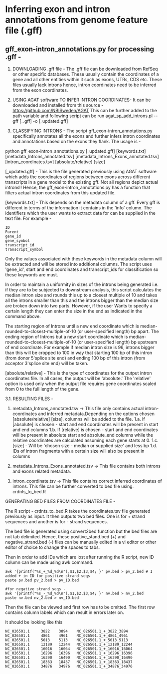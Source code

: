 # Inferring exon and intron annotations from genome feature file (.gff)

## gff_exon-intron_annotations.py for processing .gff -

1. DOWNLOADING .gff file -
The .gff fle can be downloaded from RefSeq or other specific databases.
These usually contain the coordinates of a gene and all other entities within it such as exons, UTRs, CDS etc.
These files usually lack introns hence, intron coordinates need to be inferred from the exon coordinates.

2. USING AGAT software TO INFER INTRON COORDINATES-
It can be downloaded and installed from this source -  https://github.com/NBISweden/AGAT
This can be further added to the path variable and following script can be run
agat_sp_add_introns.pl --gff [_.gff] -o [_updated.gff]

3. CLASSIFYING INTRONS -
The script gff_exon-intron_annotations.py specifically annotates all the exons and further infers intron coordinates and annotations based on the exons they flank. The usage is -

python gff_exon-intron_annotations.py [_updated.gff] [keywords.txt] [metadata_Introns_annotated.tsv] [metadata_Introns_Exons_annotated.tsv][intron_coordinates.tsv] [absolute/relative] [size]

[_updated.gff] - This is the file generated previously using AGAT software which adds the coordinates of regions between exons across different transcripts in a gene model to the existing gff. Not all regions depict actual introns!! Hence, the gff_exon-intron_annotations.py has a function that filters actual intron coordinates from this updated file.

[keywords.txt] - This depends on the metadata column of a gff. Every gff is different in terms of the information it contains in the 'info' column.
The identifiers which the user wants to extract data for can be supplied in the text file. For example -

```
ID
Parent
gene_id
gene_symbol
transcript_id
transcript_symbol

```
Only the values associated with these keywords in the metadata column will be extracted and will be stored into additional
columns.
The script uses 'gene_id', start and end coordinates and transcript_ids for classification so these keywords are must.

In order to maintain a uniformity in sizes of the introns being generated i.e. if they are to be subjected to downstream
analysis, this script calculates the median intron size and rounds this up to a closest multiple of 10 and takes all the
introns smaller than this and the introns bigger than the median size are broken down into two parts. However, if the user
Wants to specify a certain length they can enter the size in the end as indicated in the command above.

The starting region of Introns until a new end coordinate which is median-rounded-to-closest-multiple-of-10 (or user-specified length) bp apart.
The ending region of Introns but a new start coordinate which is median-rounded-to-closest-multiple-of-10 (or user-specified length) bp upstream of
end coordinate.
For example if median intron size is 96, introns bigger than this will be cropped to 100 in way that starting 100 bp of
this intron (from donor 5'splice site end) and ending 100 bp of this intron (from acceptor 3'splice site end) will be taken.

[absolute/relative] - This is the type of coordinates for the output intron coordinates file. In all cases, the output will be 'absolute.' The 'relative' option is used only when the output file requires gene coordinates scaled from 0 to the full length of the gene.

3.1. RESULTING FILES -

1. metadata_Introns_annotated.tsv -> This file only contains actual intron-coordinates and inferred metadata.Depending on the options chosen [absolute/relative] [size], columns will be added to the file.
   1.a. If [absolute] is chosen - start and end coordinates will be present in start and end columns
   1.b. If [relative] is chosen - start and end coordinates will be present in absolute start and absolute_end columns while the relative coordinates are 	calculated assuming each gene starts at 0.
   1.c. [size] - Will be 'chosen size - median or supplied size' and less bp
   1.d. IDs of intron fragments with a certain size will also be present in columns
   
3. metadata_Introns_Exons_annotated.tsv -> This file contains both introns and exons related metadata.

5. intron_coordinate.tsv -> This file contains correct inferred coordinates of introns. This file can be further converted to bed file using. crdnts_to_bed.R 

GENERATING BED FILES FROM COORDINATES FILE -

The R script - crdnts_to_bed.R takes the coordinates.tsv file generated previously as input.
It then outputs two bed files. One is for + strand sequences and another is for - strand sequences.

The bed file is generated using convert2bed function but the bed files are not tab delimited. Hence, these positive_stand.bed (+) and
negative_strand.bed (-) files can be manually edited in a vi editor or other editor of choice to change the spaces to tabs.

Then in order to add IDs which are lost after running the R script, new ID column can be made using awk command.

```
awk '{printf("%s_+_%d_%d\n"),$1,$2,$3,$4; }' pv.bed > pv_2.bed # I added + in ID for positive strand seqs
paste pv.bed pv_2.bed > pv_ID.bed

#for negative strand seqs -
awk '{printf("%s_-_%d_%d\n"),$1,$2,$3,$4; }' nv.bed > nv_2.bed
paste nv.bed nv_2.bed > nv_ID.bed
```
Then the file can be viewed and first row has to be omitted. The first row contains column labels which can result in errors later on.

It should be looking like this

```
NC_026501.1     3822    3894    NC_026501.1_+_3822_3894
NC_026501.1     4861    4961    NC_026501.1_+_4861_4961
NC_026501.1     5013    5113    NC_026501.1_+_5013_5113
NC_026501.1     12189   12244   NC_026501.1_+_12189_12244
NC_026501.1     16016   16064   NC_026501.1_+_16016_16064
NC_026501.1     16296   16396   NC_026501.1_+_16296_16396
NC_026501.1     16390   16490   NC_026501.1_+_16390_16490
NC_026501.1     18363   18437   NC_026501.1_+_18363_18437
NC_026501.1     34876   34976   NC_026501.1_+_34876_34976

```
